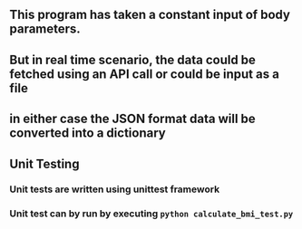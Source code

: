 ## This program has taken a constant input of body parameters.

## But in real time scenario, the data could be fetched using an API call or could be input as a file

## in either case the JSON format data will be converted into a dictionary

## Unit Testing

### Unit tests are written using unittest framework

### Unit test can by run by executing `python calculate_bmi_test.py`
